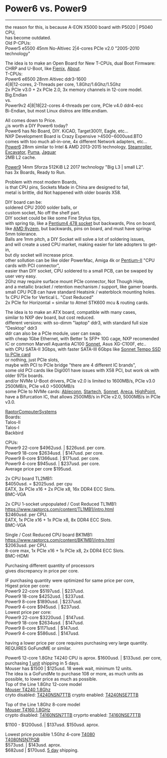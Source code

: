 # Power6 vs. Power9
-----

the reason for this, is because A-EON X5000 board with P5020 | P5040 CPU, </br>
has become outdated. </br>
Old P-CPUs: </br>
Power5 e5500 45nm No-Altivec 2|4-cores PCIe v2.0 "2005-2010 technology" </br>

The idea is to make an Open Board for New T-CPUs, dual Boot Firmware: CHRP and U-Boot, like [Fienix](https://fienixppc.blogspot.com/p/download.html), [About](https://fienixppc.blogspot.com/p/blog-page.html). </br>
T-CPUs: </br>
Power6 e6500 28nm Altivec ddr3-1600 </br>
4|8|12-cores, 2-Threads per core, 1.8Ghz/1.6Ghz/1.5Ghz </br>
2x PCIe v3.0 + 2x PCIe 2.0, 3x memory channels in 12-core model. </br>
Big.Endian </br>
vs. </br>
Power9v2 4|8|18|22-cores 4-threads per core, PCIe v4.0 ddr4-ecc </br>
Bi-Endian, but most Linux distros are little.endiam. </br>

All comes down to Price. </br>
¿is worth a DIY Power6 today? </br>
Power6 has No Board, DIY. KiCAD, Target3001!, Eagle, etc... </br>
NXP Development Board is Crazy Expensive >$4500-$6000usd.BTO </br>
comes with too much all-in-one, 4x different Network adapters, etc... </br>
[Power6](https://www.nxp.com/products/processors-and-microcontrollers/power-architecture/qoriq-communication-processors/t-series/qoriq-t4240-t4160-t4080-multicore-communications-processors:T4240) 28nm similar to Intel & AMD 2013-2015 technology, [Steamroller](https://en.wikipedia.org/wiki/Steamroller_(microarchitecture)), [Excavator](https://en.wikipedia.org/wiki/Excavator_(microarchitecture)), [Puma](https://en.wikipedia.org/wiki/Puma_(microarchitecture)), [Jaguar](https://en.wikipedia.org/wiki/Jaguar_(microarchitecture)) </br>
2MB L2 cache. </br>

[Power9](https://en.wikipedia.org/wiki/POWER9) 14nm Sforza 512KiB L2 2017 technology "Big L3 | small L2". </br>
has 3x Boards, Ready to Run. </br>

Problem with most modern Boards, </br>
is that CPU pins, Sockets Made in China are designed to fail, </br>
metal is brittle, did Not happened with older boards X58. </br>

DIY board can be: </br>
soldered CPU 2000 solder balls, or </br>
custom socket, No off the shelf part. </br>
DIY socket could be like some Fine Stylus tips, </br>
with spring tip, like a [Pentium4 478 socket](https://en.wikipedia.org/wiki/Pentium_4#/media/File:Pentium_4_-_SL5TK_-_pin_side-3057.jpg) but backwards, Pins on board, </br>
like [AMD Ryzem](https://en.wikipedia.org/wiki/Ryzen#/media/File:AMD_Ryzen_7_3700X_pins_IMGP3168_smial_wp.jpg), but backwards, pins on board, and  must have springs 5mm tolerance. </br>
Balls are 1mm pitch, a DIY Socket will solve a lot of soldering issues,  </br>
and will create a used CPU market, making easier for late adopters to get-in, </br>
but diy socket will increase price. </br>
other sollution can be like older PowerMac, Amiga 4k or [Pentium-II](https://en.wikipedia.org/wiki/Pentium_II) "CPU cards with PCI connector", </br>
easier than DIY socket, CPU soldered to a small PCB, can be swaped by user very easy. </br>
2Ghz may require surface mount PCIe connector, Not Though Hole, </br>
and a metallic bracket / retention mechanism / support, like gamer boards. </br>
small CPU PCB can have standard Heatsink / waterblock mounting holes. </br>
1x CPU PCIe for Vertical L. "Cost Reduced" </br>
2x PCIe for Horizontal = similar to Atmel STK600 mcu & routing cards. </br> 

The idea is to make an ATX board, compatible with many cases, </br>
similar to NXP dev board, but cost reduced. </br>
different versions: with so-dimm "laptop" ddr3, with standard full size "Desktop" ddr3 </br>
ddr can also be a PCIe module, user can swap. </br> 
with cheap 1Gbe Ethernet, with Better 1x SFP+ 10G cage, NXP recomended IC or common Marvell Aquantia AC100 [Sonnet](https://www.sonnettech.com/product/solo10g-sfp-pcie-card.html), Asus XG-C100F, etc.. </br>
with CPU SATA-II 3Gbps, with faster SATA-III 6Gbps like [Sonnet Tempo SSD to PCIe card](https://www.sonnettech.com/product/tempossd.html) </br>
or nothing, just PCIe slots, </br>
maybe with PCI to PCIe bridge "there are 4 different IC brands", </br> 
some old PCI cards like Digi001 have issues with X58 PCI, but work ok with older 975x boards. </br>
and/or NVMe U-Boot drivers, PCIe v2.0 is limited to 1600MB/s, PCIe v3.0 2500MB/s, PCIe v4.0 >5000MB/s </br>
some PCIe to NVMe cards: [Ableconn](http://www.ableconn.com/products_2.php?gid=143), [Startech](https://www.startech.com/en-us/hdd/pex8m2e2), [Sonnet](https://www.sonnettech.com/product/computer-cards/cards.html), [Areca](https://www.areca.com.tw/products/nvme-1886.html), [HighPoint](https://www.highpoint-tech.com/nvme1/ssd7540),  </br>
have a Bifurcation IC, that allows 2500MB/s in PCIe v2.0, 5000MB/s in PCIe v3.0. </br>

[RaptorComputerSystems](https://www.raptorcs.com/content/base/products.html) </br>
Boards: </br>
Talos-II </br>
Talos-I </br>
Backbird </br>

CPUs: </br>
Power9 22-core $4962usd. | $226usd. per core. </br>
Power9 18-core $2634usd. | $147usd. per core. </br>
Power9 8-core  $1366usd. | $171usd. per core. </br>
Power9 4-core  $945usd.  | $237usd. per core. </br>
Average price per core $195usd.</br>

2x CPU board TL2MB1: </br>
$4050usd. = $2025usd. per cpu </br>
EATX, 3x PCIe x16 + 2x PCIe x8, 16x DDR4 ECC Slots. </br>
BMC-VGA </br>
 
2x CPU 1-socket unpopulated / Cost Reduced TL1MB1: </br>
https://www.raptorcs.com/content/TL1MB1/intro.html </br>
$2460usd. per CPU. </br>
EATX, 1x PCIe x16 + 1x PCIe x8, 8x DDR4 ECC Slots. </br>
BMC-VGA </br>

Single / Cost Reduced CPU board BK1MB1: </br>
https://www.raptorcs.com/content/BK1MB1/intro.html </br>
$2063usd. per CPU. </br>
8-core max, 1x PCIe x16 + 1x PCIe x8, 2x DDR4 ECC Slots. </br>
BMC-HDMI </br>

Purchasing different quantity of processors </br>
gives discrepancy in price per core. </br>

IF purchasing quantity were optimized for same price per core, </br>
Higest price per core: </br>
Power9 22-core $5197usd. | $237usd. </br>
Power9 18-core $4252usd. | $237usd. </br>
Power9 8-core  $1890usd.   | $237usd. </br>
Power9 4-core  $945usd.    | $237usd. </br>
Lowest price per core: </br>
Power9 22-core $3220usd. | $147usd. </br>
Power9 18-core $2634usd. | $147usd. </br>
Power9 8-core  $1171usd. | $147usd. </br>
Power9 4-core  $586usd.  | $147usd. </br>

having a lower price per core requires purchasing very large quantity. </br>
REQUIRES GoFundME or similar. </br>

Power6 12-core 1.8Ghz T4240 CPU is aprox. $1600usd. | $133usd. per core, </br>
purchasing [1 unit](https://www.digikey.com/en/products/filter/embedded/microprocessors/694?s=N4IgjCBcoLQExVAYygFwE4FcCmAaEA9lANogCsIAugL7X4KSmoAsczADFfgGyIgCWAEyggYYdhHwAHVCJD5UATynYRggM4paQA) shipping in 5 days. </br>
Mouser has $1500 | $125usd. 18 week wait, minimum 12 units. </br>
The idea is a GoFundMe to purchase 108 or more, as much units as possible, to lower price as much as possible. </br>
Top of the Line 1.8Ghz 12-core model </br>
[Mouser T4240 1.8Ghz](https://www.mouser.com/c/semiconductors/embedded-processors-controllers/microprocessors-mpu/?q=t4240&maximum%20clock%20frequency=1.8%20GHz) </br>
cryto disabled:
[T4240NSN7TTB](https://www.mouser.com/ProductDetail/NXP-Semiconductors/T4240NSN7TTB?qs=S0GpHP26UDLUtFS5%2Fv05eg%3D%3D)
crypto enabled:
[T4240NSE7TTB](https://www.mouser.com/ProductDetail/NXP-Semiconductors/T4240NSE7TTB?qs=S0GpHP26UDJXBDeHcjIYrQ%3D%3D)

Top of the Line 1.8Ghz 8-core model </br>
[Mouser T4160 1.8GHz](https://www.mouser.com/c/semiconductors/embedded-processors-controllers/microprocessors-mpu/?maximum%20clock%20frequency=1.8%20GHz&number%20of%20cores=8%20Core&package%20%2F%20case=FC-PBGA-1932&series=T4160)</br>
crypto disabled: [T4160NSN7TTB](https://www.mouser.com/ProductDetail/NXP-Semiconductors/T4160NSN7TTB?qs=S0GpHP26UDKkFx%2FAj3ZSbQ%3D%3D)
cryprto enabled: [T4160NSE7TTB](https://www.mouser.com/ProductDetail/NXP-Semiconductors/T4160NSE7TTB?qs=S0GpHP26UDLLO6WoSz3UfA%3D%3D)</br>

$1100 - $1200usd. | $137usd. $150usd. aprox.</br>

Lowest price possible 1.5Ghz 4-core [T4080](https://www.mouser.com/c/semiconductors/embedded-processors-controllers/microprocessors-mpu/?number%20of%20cores=4%20Core&package%20%2F%20case=FC-PBGA-1932&sort=pricing)</br>
[T4080NSN7PQB](https://www.mouser.com/ProductDetail/NXP-Semiconductors/T4080NSN7PQB?qs=nr7BunVhf4pFB%252BS4fJptRg%3D%3D)</br>
$573usd. | $143usd. aprox. </br>
$682usd | $170usd. [5 day](https://www.digikey.com/en/products/filter/embedded/microprocessors/694?s=N4IgjCBcoLQExVAYygFwE4FcCmAaEA9lANogCsIAugL7X4KSmoAsADABytX4BsiIASwAmUEDDCsI%2BAA6pRIfKgCe07KICGAZxS0gA) shipping.
